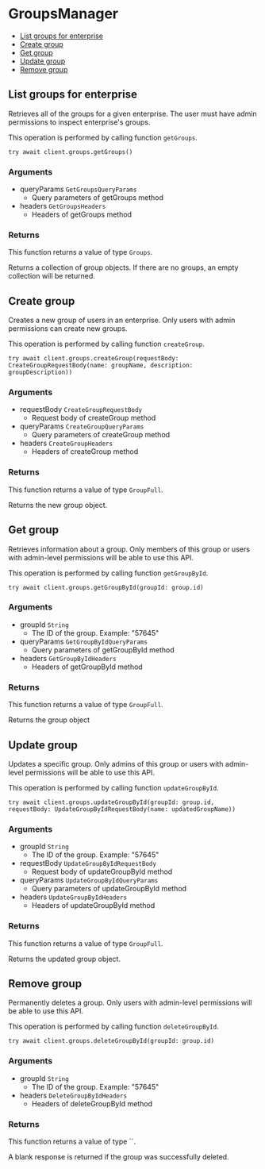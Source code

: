 # GroupsManager


- [List groups for enterprise](#list-groups-for-enterprise)
- [Create group](#create-group)
- [Get group](#get-group)
- [Update group](#update-group)
- [Remove group](#remove-group)

## List groups for enterprise

Retrieves all of the groups for a given enterprise. The user
must have admin permissions to inspect enterprise's groups.

This operation is performed by calling function `getGroups`.



```
try await client.groups.getGroups()
```

### Arguments

- queryParams `GetGroupsQueryParams`
  - Query parameters of getGroups method
- headers `GetGroupsHeaders`
  - Headers of getGroups method


### Returns

This function returns a value of type `Groups`.

Returns a collection of group objects. If there are no groups, an
empty collection will be returned.


## Create group

Creates a new group of users in an enterprise. Only users with admin
permissions can create new groups.

This operation is performed by calling function `createGroup`.



```
try await client.groups.createGroup(requestBody: CreateGroupRequestBody(name: groupName, description: groupDescription))
```

### Arguments

- requestBody `CreateGroupRequestBody`
  - Request body of createGroup method
- queryParams `CreateGroupQueryParams`
  - Query parameters of createGroup method
- headers `CreateGroupHeaders`
  - Headers of createGroup method


### Returns

This function returns a value of type `GroupFull`.

Returns the new group object.


## Get group

Retrieves information about a group. Only members of this
group or users with admin-level permissions will be able to
use this API.

This operation is performed by calling function `getGroupById`.



```
try await client.groups.getGroupById(groupId: group.id)
```

### Arguments

- groupId `String`
  - The ID of the group. Example: "57645"
- queryParams `GetGroupByIdQueryParams`
  - Query parameters of getGroupById method
- headers `GetGroupByIdHeaders`
  - Headers of getGroupById method


### Returns

This function returns a value of type `GroupFull`.

Returns the group object


## Update group

Updates a specific group. Only admins of this
group or users with admin-level permissions will be able to
use this API.

This operation is performed by calling function `updateGroupById`.



```
try await client.groups.updateGroupById(groupId: group.id, requestBody: UpdateGroupByIdRequestBody(name: updatedGroupName))
```

### Arguments

- groupId `String`
  - The ID of the group. Example: "57645"
- requestBody `UpdateGroupByIdRequestBody`
  - Request body of updateGroupById method
- queryParams `UpdateGroupByIdQueryParams`
  - Query parameters of updateGroupById method
- headers `UpdateGroupByIdHeaders`
  - Headers of updateGroupById method


### Returns

This function returns a value of type `GroupFull`.

Returns the updated group object.


## Remove group

Permanently deletes a group. Only users with
admin-level permissions will be able to use this API.

This operation is performed by calling function `deleteGroupById`.



```
try await client.groups.deleteGroupById(groupId: group.id)
```

### Arguments

- groupId `String`
  - The ID of the group. Example: "57645"
- headers `DeleteGroupByIdHeaders`
  - Headers of deleteGroupById method


### Returns

This function returns a value of type ``.

A blank response is returned if the group was
successfully deleted.


